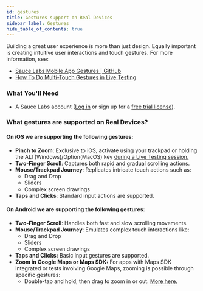 ```yaml
---
id: gestures
title: Gestures support on Real Devices
sidebar_label: Gestures
hide_table_of_contents: true
---
```


Building a great user experience is more than just design. Equally important is creating intuitive user interactions and touch gestures. For more information, see:

- [Sauce Labs Mobile App Gestures | GitHub](https://github.com/saucelabs/sample-app-mobile/#gestures)
- [How To Do Multi-Touch Gestures in Live Testing](https://saucelabs.com/blog/how-to-do-multi-touch-gestures-in-live-testing)

### What You'll Need

- A Sauce Labs account ([Log in](https://accounts.saucelabs.com/am/XUI/#login/) or sign up for a [free trial license](https://saucelabs.com/sign-up)).

### What gestures are supported on Real Devices?

#### On iOS we are supporting the following gestures:

- **Pinch to Zoom**: Exclusive to iOS, activate using your trackpad or holding the ALT(Windows)/Option(MacOS) key [during a Live Testing session.](https://saucelabs.com/_next/image?url=https%3A%2F%2Fimages.ctfassets.net%2Fvrc8wif0t20g%2F72k6sPCuyuxDj0XUECBKs3%2Fa8df5afe7be23b6f1017e793b037e34c%2Fpinch_zoom.gif&w=3840&q=75)
- **Two-Finger Scroll**: Captures both rapid and gradual scrolling actions.
- **Mouse/Trackpad Journey**: Replicates intricate touch actions such as:
  - Drag and Drop
  - Sliders
  - Complex screen drawings
- **Taps and Clicks**: Standard input actions are supported.

#### On Android we are supporting the following gestures:

- **Two-Finger Scroll**: Handles both fast and slow scrolling movements.
- **Mouse/Trackpad Journey**: Emulates complex touch interactions like:
  - Drag and Drop
  - Sliders
  - Complex screen drawings
- **Taps and Clicks:** Basic input gestures are supported.
- **Zoom in Google Maps or Maps SDK:** For apps with Maps SDK integrated or tests involving Google Maps, zooming is possible through specific gestures:
  - Double-tap and hold, then drag to zoom in or out. [More here.](https://support.google.com/maps/answer/6396990?hl=en&co=GENIE.Platform%3DAndroid#:~:text=preferred%20icon%20size.-,Zoom%20in%20the%20map,-You%20can%20zoom)
